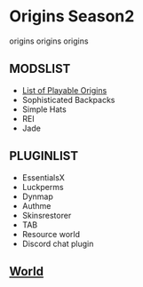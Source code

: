# Origins Season2
origins origins origins

## MODSLIST
- [List of Playable Origins](LoPO.md)
- Sophisticated Backpacks
- Simple Hats
- REI
- Jade

## PLUGINLIST
- EssentialsX
- Luckperms
- Dynmap
- Authme
- Skinsrestorer
- TAB
- Resource world
- Discord chat plugin

## [World](https://earth.motfe.net)

